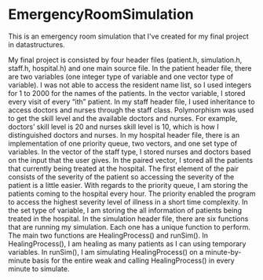 # EmergencyRoomSimulation
This is an emergency room simulation that I've created for my final project in datastructures.

My final project is consisted by four header files (patient.h, simulation.h, staff.h, hospital.h) and one main source file. In the patient header file, there are two variables (one integer type of variable and one vector type of variable). I was not able to access the resident name list, so I used integers for 1 to 2000 for the names of the patients. In the vector variable, I stored every visit of every “ith” patient. In my staff header file, I used inheritance to access doctors and nurses through the staff class. Polymorphism was used to get the skill level and the available doctors and nurses. For example, doctors’ skill level is 20 and nurses skill level is 10, which is how I distinguished doctors and nurses. In my hospital header file, there is an implementation of one priority queue, two vectors, and one set type of variables. In the vector of the staff type, I stored nurses and doctors based on the input that the user gives. In the paired vector, I stored all the patients that currently being treated at the hospital. The first element of the pair consists of the severity of the patient so accessing the severity of the patient is a little easier. With regards to the priority queue, I am storing the patients coming to the hospital every hour. The priority enabled the program to access the highest severity level of illness in a short time complexity. In the set type of variable, I am storing the all information of patients being treated in the hospital. In the simulation header file, there are six functions that are running my simulation. Each one has a unique function to perform. The main two functions are HealingProcess() and runSim(). In HealingProcess(), I am healing as many patients as I can using temporary variables. In runSim(), I am simulating HealingProcess() on a minute-by-minute basis for the entire weak and calling HealingProcess() in every minute to simulate.
